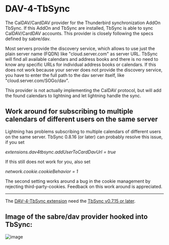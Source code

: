 # DAV-4-TbSync
The CalDAV/CardDAV provider for the Thunderbird synchronization AddOn TbSync. If this AddOn and TbSync are installed, TbSync is able to sync CalDAV/CardDAV accounts. This provider is closely following the specs defined by sabre/dav.

Most servers provide the discovery service, which allows to use just the plain server name (FQDN) like "cloud.server.com" as server URL. TbSync will find all available calendars and address books and there is no need to know any specific URLs for individual address books or calendars. If this does not work because your server does not provide the discovery service, you have to enter the full path to the dav server itself, like "cloud.server.com/SOGo/dav".

This provider is not actually implementing the CalDAV protocol, but will add the found calendars to lightning and let lightning handle the sync. 

## Work around for subscribing to multiple calendars of different users on the same server

Lightning has problems subscribing to multiple calendars of different users on the same server. TbSync 0.8.16 (or later) can probably resolve this issue, if you set

*extensions.dav4tbsync.addUserToCardDavUrl = true*

If this still does not work for you, also set

*network.cookie.cookieBehavior = 1*

The second setting works around a bug in the cookie management by rejecting third-party-cookies. Feedback on this work around is appreciated.

<hr>

The [DAV-4-TbSync extension](https://github.com/jobisoft/DAV-4-TbSync/releases) need the [TbSync v0.7.15 or later](https://github.com/jobisoft/TbSync/releases).

## Image of the sabre/dav provider hooked into TbSync:

![image](https://raw.githubusercontent.com/jobisoft/DAV-4-TbSync/master/screenshots/AddAccount.png)
